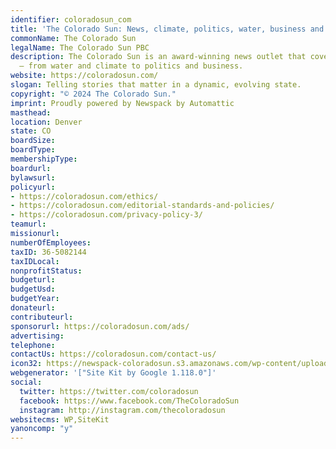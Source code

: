 ```yaml
---
identifier: coloradosun_com
title: 'The Colorado Sun: News, climate, politics, water, business and more'
commonName: The Colorado Sun
legalName: The Colorado Sun PBC
description: The Colorado Sun is an award-winning news outlet that covers all of Colorado
  — from water and climate to politics and business.
website: https://coloradosun.com/
slogan: Telling stories that matter in a dynamic, evolving state.
copyright: "© 2024 The Colorado Sun."
imprint: Proudly powered by Newspack by Automattic
masthead:
location: Denver
state: CO
boardSize:
boardType:
membershipType:
boardurl:
bylawsurl:
policyurl:
- https://coloradosun.com/ethics/
- https://coloradosun.com/editorial-standards-and-policies/
- https://coloradosun.com/privacy-policy-3/
teamurl:
missionurl:
numberOfEmployees:
taxID: 36-5082144
taxIDLocal:
nonprofitStatus:
budgeturl:
budgetUsd:
budgetYear:
donateurl:
contributeurl:
sponsorurl: https://coloradosun.com/ads/
advertising:
telephone:
contactUs: https://coloradosun.com/contact-us/
icon32: https://newspack-coloradosun.s3.amazonaws.com/wp-content/uploads/2022/06/cropped-cropped-colorado_full_sun_yellow_with_background-150x150.webp
webgenerator: '["Site Kit by Google 1.118.0"]'
social:
  twitter: https://twitter.com/coloradosun
  facebook: https://www.facebook.com/TheColoradoSun
  instagram: http://instagram.com/thecoloradosun
websitecms: WP,SiteKit
yanoncomp: "y"
---
```

